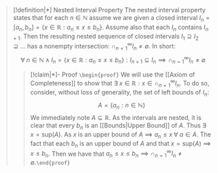 
>[!definition|*] Nested Interval Property
>The nested interval property states that for each $n \in \mathbb{N}$ assume we are given a closed interval $I_n = [a_n, b_n] = \{x \in \mathbb{R}: a_n \le x \le b_n\}$. Assume also that each $I_n$ contains $I_{n+1}$. Then the resulting nested sequence of closed intervals $I_1 \supseteq I_2 \supseteq \dots$ has a nonempty intersection: $\cap_{n=1}^\infty I_n \ne \emptyset$. In short: $$\forall \; n \in \mathbb{N} \; \land \; I_n = \{x \in \mathbb{R}: a_n \le x \le b_n\}: I_{n+1} \subseteq I_n \implies \cap_{n=1}^\infty I_n \ne \emptyset$$
>>[!claim|*]- Proof
>>`\begin{proof}`  We will use the [[Axiom of Completeness]] to show that $\exists \; x \in \mathbb{R}: x \in \cap_{n=1}^\infty I_n$.
To do so, consider, without loss of generality, the set of left bounds of $I_n$:$$A = \{a_n: n \in \mathbb{N}\}$$We immediately note $A \subseteq \mathbb{R}$. As the intervals are nested, it is clear that every $b_n$ is an [[Bounds|Upper Bound]] of $A$. Thus $\exists \; x = \text{sup}(A)$. As $x$ is an upper bound of $A$ $\implies$ $a_n\le x \;\forall \; a \in A$. The fact that each $b_n$ is an upper bound of $A$ and that $x = \text{sup}(A)$ $\implies$ $x \le b_n$. Then we have that $a_n \le x \le b_n \implies \cap_{n=1}^\infty I_n \ne \emptyset$.`\end{proof}`

